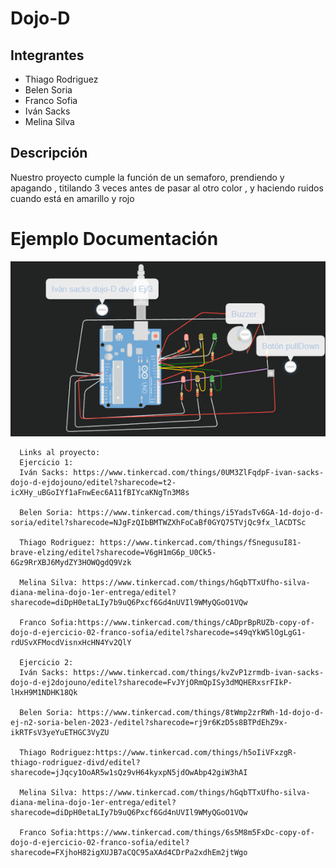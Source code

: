 # Dojo-D
## Integrantes 
- Thiago Rodriguez
- Belen Soria
- Franco Sofia
- Iván Sacks
- Melina Silva


## Descripción
Nuestro proyecto cumple la función de un semaforo, prendiendo y apagando , titilando 3 veces antes de pasar al otro color , y haciendo ruidos cuando está en amarillo y rojo

# Ejemplo Documentación 
![Tinkercad](./imagen.jpg)
~~~
  Links al proyecto:
  Ejercicio 1:
  Iván Sacks: https://www.tinkercad.com/things/0UM3ZlFqdpF-ivan-sacks-dojo-d-ejdojouno/editel?sharecode=t2-icXHy_uBGoIYf1aFnwEec6A11fBIYcaKNgTn3M8s
  
  Belen Soria: https://www.tinkercad.com/things/i5YadsTv6GA-1d-dojo-d-soria/editel?sharecode=NJgFzQIbBMTWZXhFoCaBf0GYQ75TVjQc9fx_lACDTSc
  
  Thiago Rodriguez: https://www.tinkercad.com/things/fSnegusuI81-brave-elzing/editel?sharecode=V6gH1mG6p_U0Ck5-6Gz9RrXBJ6MydZY3HOWQgdQ9Vzk
  
  Melina Silva: https://www.tinkercad.com/things/hGqbTTxUfho-silva-diana-melina-dojo-1er-entrega/editel?sharecode=diDpH0etaLIy7b9uQ6Pxcf6Gd4nUVIl9WMyQGoO1VQw
  
  Franco Sofia:https://www.tinkercad.com/things/cADprBpRUZb-copy-of-dojo-d-ejercicio-02-franco-sofia/editel?sharecode=s49qYkW5lOgLgG1-rdUSvXFMocdVisnxHcHN4Yv2QlY

  Ejercicio 2:
  Iván Sacks: https://www.tinkercad.com/things/kvZvP1zrmdb-ivan-sacks-dojo-d-ej2dojouno/editel?sharecode=FvJYjORmQpISy3dMQHERxsrFIkP-lHxH9M1NDHK18Qk
   
  Belen Soria: https://www.tinkercad.com/things/8tWmp2zrRWh-1d-dojo-d-ej-n2-soria-belen-2023-/editel?sharecode=rj9r6KzD5s8BTPdEhZ9x-ikRTFsV3yeYuETHGC3VyZU
  
  Thiago Rodriguez:https://www.tinkercad.com/things/h5oIiVFxzgR-thiago-rodriguez-divd/editel?sharecode=jJqcy1OoAR5w1sQz9vH64kyxpN5jdOwAbp42giW3hAI
  
  Melina Silva: https://www.tinkercad.com/things/hGqbTTxUfho-silva-diana-melina-dojo-1er-entrega/editel?sharecode=diDpH0etaLIy7b9uQ6Pxcf6Gd4nUVIl9WMyQGoO1VQw
  
  Franco Sofia:https://www.tinkercad.com/things/6s5M8m5FxDc-copy-of-dojo-d-ejercicio-02-franco-sofia/editel?sharecode=FXjhoH82igXUJB7aCQC95aXAd4CDrPa2xdhEm2jtWgo
